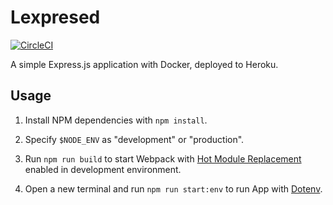 # Lexpresed

[![CircleCI](https://circleci.com/gh/derek-fong/lexpresed.svg?style=svg)](https://circleci.com/gh/derek-fong/lexpresed)

A simple Express.js application with Docker, deployed to Heroku. 

## Usage

1. Install NPM dependencies with `npm install`. 

2. Specify `$NODE_ENV` as "development" or "production". 

3. Run `npm run build` to start Webpack with [Hot Module Replacement](https://webpack.js.org/concepts/hot-module-replacement/) enabled in development environment. 

4. Open a new terminal and run `npm run start:env` to run App with [Dotenv](https://github.com/motdotla/dotenv). 
